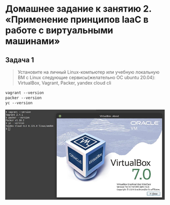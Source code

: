 # Домашнее задание к занятию 2. «Применение принципов IaaC в работе с виртуальными машинами»



## Задача 1


> Установите на личный Linux-компьютер или учебную локальную ВМ с Linux следующие сервисы(желательно ОС ubuntu 20.04): VirtualBox, Vagrant, Packer, уandex cloud cli

```shell
vagrant --version
packer --version
yc --version
```

![Результат](files/virtd-02-1.jpg "Результат")
